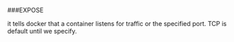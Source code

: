 ###EXPOSE

it tells docker that a container listens for traffic or the specified port.
TCP is default until we specify.